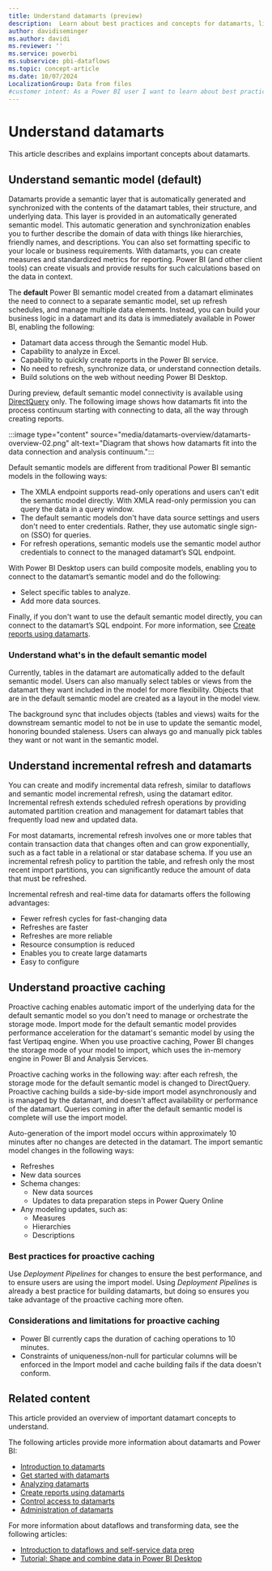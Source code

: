 ```yaml
---
title: Understand datamarts (preview)
description:  Learn about best practices and concepts for datamarts, like incremental refresh and proactive caching.
author: davidiseminger
ms.author: davidi
ms.reviewer: ''
ms.service: powerbi
ms.subservice: pbi-dataflows
ms.topic: concept-article
ms.date: 10/07/2024
LocalizationGroup: Data from files
#customer intent: As a Power BI user I want to learn about best practices and concepts for datamarts in Power BI.
---
```


# Understand datamarts

This article describes and explains important concepts about datamarts.

## Understand semantic model (default)

Datamarts provide a semantic layer that is automatically generated and synchronized with the contents of the datamart tables, their structure, and underlying data. This layer is provided in an automatically generated semantic model. This automatic generation and synchronization enables you to further describe the domain of data with things like hierarchies, friendly names, and descriptions. You can also set formatting specific to your locale or business requirements. With datamarts, you can create measures and standardized metrics for reporting. Power BI (and other client tools) can create visuals and provide results for such calculations based on the data in context.

The **default** Power BI semantic model created from a datamart eliminates the need to connect to a separate semantic model, set up refresh schedules, and manage multiple data elements. Instead, you can build your business logic in a datamart and its data is immediately available in Power BI, enabling the following:

* Datamart data access through the Semantic model Hub.
* Capability to analyze in Excel.
* Capability to quickly create reports in the Power BI service.
* No need to refresh, synchronize data, or understand connection details.
* Build solutions on the web without needing Power BI Desktop.

During preview, default semantic model connectivity is available using [DirectQuery](../../connect-data/desktop-directquery-about.md) only. The following image shows how datamarts fit into the process continuum starting with connecting to data, all the way through creating reports.

:::image type="content" source="media/datamarts-overview/datamarts-overview-02.png" alt-text="Diagram that shows how datamarts fit into the data connection and analysis continuum.":::

Default semantic models are different from traditional Power BI semantic models in the following ways:

* The XMLA endpoint supports read-only operations and users can't edit the semantic model directly. With XMLA read-only permission you can query the data in a query window.
* The default semantic models don't have data source settings and users don't need to enter credentials. Rather, they use automatic single sign-on (SSO) for queries.
* For refresh operations, semantic models use the semantic model author credentials to connect to the managed datamart’s SQL endpoint.

With Power BI Desktop users can build composite models, enabling you to connect to the datamart’s semantic model and do the following:

* Select specific tables to analyze.
* Add more data sources.

Finally, if you don't want to use the default semantic model directly, you can connect to the datamart’s SQL endpoint. For more information, see [Create reports using datamarts](datamarts-create-reports.md).

### Understand what's in the default semantic model

Currently, tables in the datamart are automatically added to the default semantic model. Users can also manually select tables
or views from the datamart they want included in the model for more flexibility. Objects that are in the default semantic model
are created as a layout in the model view.

The background sync that includes objects (tables and views) waits for the downstream semantic model to not be in use to
update the semantic model, honoring bounded staleness. Users can always go and manually pick tables they want or not want in
the semantic model.

## Understand incremental refresh and datamarts

You can create and modify incremental data refresh, similar to dataflows and semantic model incremental refresh, using the datamart editor. Incremental refresh extends scheduled refresh operations by providing automated partition creation and management for datamart tables that frequently load new and updated data.

For most datamarts, incremental refresh involves one or more tables that contain transaction data that changes often and can grow exponentially, such as a fact table in a relational or star database schema. If you use an incremental refresh policy to partition the table, and refresh only the most recent import partitions, you can significantly reduce the amount of data that must be refreshed.

Incremental refresh and real-time data for datamarts offers the following advantages:

* Fewer refresh cycles for fast-changing data
* Refreshes are faster
* Refreshes are more reliable
* Resource consumption is reduced
* Enables you to create large datamarts
* Easy to configure

## Understand proactive caching

Proactive caching enables automatic import of the underlying data for the default semantic model so you don't need to manage or orchestrate the storage mode. Import mode for the default semantic model provides performance acceleration for the datamart's semantic model by using the fast Vertipaq engine. When you use proactive caching, Power BI changes the storage mode of your model to import, which uses the in-memory engine in Power BI and Analysis Services.

Proactive caching works in the following way: after each refresh, the storage mode for the default semantic model is changed to DirectQuery. Proactive caching builds a side-by-side import model asynchronously and is managed by the datamart, and doesn't affect availability or performance of the datamart. Queries coming in after the default semantic model is complete will use the import model.

Auto-generation of the import model occurs within approximately 10 minutes after no changes are detected in the datamart. The import semantic model changes in the following ways:

* Refreshes
* New data sources
* Schema changes:
  * New data sources
  * Updates to data preparation steps in Power Query Online
* Any modeling updates, such as:
  * Measures
  * Hierarchies
  * Descriptions

### Best practices for proactive caching

Use *Deployment Pipelines* for changes to ensure the best performance, and to ensure users are using the import model. Using *Deployment Pipelines* is already a best practice for building datamarts, but doing so ensures you take advantage of the proactive caching more often.

### Considerations and limitations for proactive caching

* Power BI currently caps the duration of caching operations to 10 minutes.
* Constraints of uniqueness/non-null for particular columns will be enforced in the Import model and cache building fails if the data doesn't conform.

## Related content

This article provided an overview of important datamart concepts to understand.

The following articles provide more information about datamarts and Power BI:

* [Introduction to datamarts](datamarts-overview.md)
* [Get started with datamarts](datamarts-get-started.md)
* [Analyzing datamarts](datamarts-analyze.md)
* [Create reports using datamarts](datamarts-create-reports.md)
* [Control access to datamarts](datamarts-access-control.md)
* [Administration of datamarts](datamarts-administration.md)

For more information about dataflows and transforming data, see the following articles:

* [Introduction to dataflows and self-service data prep](../dataflows/dataflows-introduction-self-service.md)
* [Tutorial: Shape and combine data in Power BI Desktop](../../connect-data/desktop-shape-and-combine-data.md)

